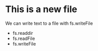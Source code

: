 # This is a new file 

  We can write text to a file with fs.writeFile

  * fs.readdir
  * fs.readFile
  * fs.writeFile